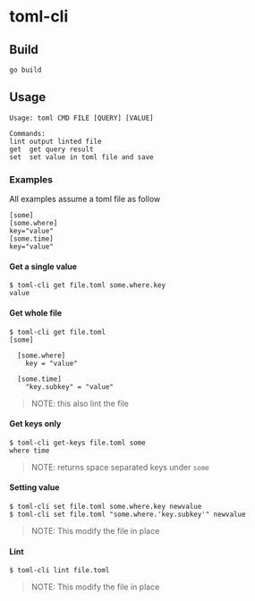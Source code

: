 # toml-cli

## Build
```
go build
```

## Usage
```
Usage: toml CMD FILE [QUERY] [VALUE]

Commands:
lint output linted file
get  get query result
set  set value in toml file and save
```

### Examples
All examples assume a toml file as follow
```
[some]
[some.where]
key="value"
[some.time]
key="value"
```

#### Get a single value
```
$ toml-cli get file.toml some.where.key
value
```

#### Get whole file
```
$ toml-cli get file.toml
[some]

  [some.where]
    key = "value"

  [some.time]
    "key.subkey" = "value"
```
> NOTE: this also lint the file

#### Get keys only
```
$ toml-cli get-keys file.toml some
where time
```
> NOTE: returns space separated keys under `some`

#### Setting value
```
$ toml-cli set file.toml some.where.key newvalue
$ toml-cli set file.toml "some.where.'key.subkey'" newvalue
```
> NOTE: This modify the file in place

#### Lint
```
$ toml-cli lint file.toml
```
> NOTE: This modify the file in place
